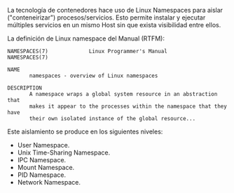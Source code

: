 La tecnología de contenedores hace uso de Linux Namespaces para aislar ("conteneirizar") procesos/servicios.
Esto permite instalar y ejecutar múltiples servicios en un mismo Host sin que exista visibilidad entre ellos. 

La definición de Linux namespace del Manual (RTFM):


```
NAMESPACES(7)             Linux Programmer's Manual            NAMESPACES(7)

NAME
       namespaces - overview of Linux namespaces

DESCRIPTION
       A namespace wraps a global system resource in an abstraction that
       makes it appear to the processes within the namespace that they have
       their own isolated instance of the global resource...

```

Este aislamiento se produce en los siguientes niveles:
- User Namespace.
- Unix Time-Sharing Namespace.
- IPC Namespace.
- Mount Namespace.
- PID Namespace.
- Network Namespace.

